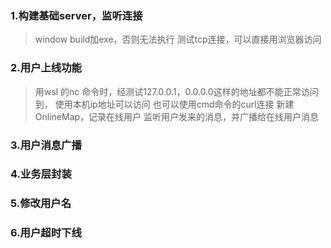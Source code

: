 ### 1.构建基础server，监听连接
>window build加exe，否则无法执行
>测试tcp连接，可以直接用浏览器访问

### 2.用户上线功能
> 用wsl 的nc 命令时，经测试127.0.0.1，0.0.0.0这样的地址都不能正常访问到，
> 使用本机ip地址可以访问
> 也可以使用cmd命令的curl连接
新建OnlineMap，记录在线用户
监听用户发来的消息，并广播给在线用户消息

### 3.用户消息广播
### 4.业务层封装
### 5.修改用户名
### 6.用户超时下线
